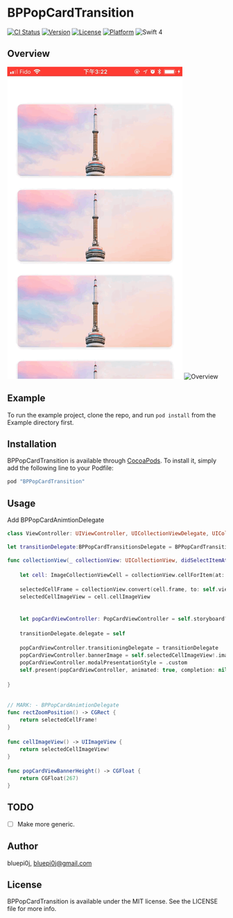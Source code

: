 # BPPopCardTransition

[![CI Status](http://img.shields.io/travis/bluepi0j/BPPopCardTransition.svg?style=flat)](https://travis-ci.org/bluepi0j/BPPopCardTransition)
[![Version](https://img.shields.io/cocoapods/v/BPPopCardTransition.svg?style=flat)](http://cocoapods.org/pods/BPPopCardTransition)
[![License](https://img.shields.io/cocoapods/l/BPPopCardTransition.svg?style=flat)](http://cocoapods.org/pods/BPPopCardTransition)
[![Platform](https://img.shields.io/cocoapods/p/BPPopCardTransition.svg?style=flat)](http://cocoapods.org/pods/BPPopCardTransition)
![Swift 4](https://img.shields.io/badge/Swift-4-orange.svg?style=flat)

## Overview


![Overview](https://raw.githubusercontent.com/bluepi0j/BPPopCardTransition/master/Images/example1.gif)
![Overview](https://raw.githubusercontent.com/bluepi0j/BPPopCardTransition/master/Images/example2.gif)

## Example

To run the example project, clone the repo, and run `pod install` from the Example directory first.

## Installation

BPPopCardTransition is available through [CocoaPods](http://cocoapods.org). To install
it, simply add the following line to your Podfile:

```ruby
pod "BPPopCardTransition"
```
## Usage

Add BPPopCardAnimtionDelegate

```swift
class ViewController: UIViewController, UICollectionViewDelegate, UICollectionViewDataSource, BPPopCardAnimtionDelegate
```

```swift
let transitionDelegate:BPPopCardTransitionsDelegate = BPPopCardTransitionsDelegate()
```

```swift
func collectionView(_ collectionView: UICollectionView, didSelectItemAt indexPath: IndexPath) {

    let cell: ImageCollectionViewCell = collectionView.cellForItem(at: indexPath)! as! ImageCollectionViewCell

    selectedCellFrame = collectionView.convert(cell.frame, to: self.view)
    selectedCellImageView = cell.cellImageView


    let popCardViewController: PopCardViewController = self.storyboard?.instantiateViewController(withIdentifier: "PopCardViewController") as! PopCardViewController

    transitionDelegate.delegate = self

    popCardViewController.transitioningDelegate = transitionDelegate
    popCardViewController.bannerImage = self.selectedCellImageView!.image
    popCardViewController.modalPresentationStyle = .custom
    self.present(popCardViewController, animated: true, completion: nil)

}
```
```swift

// MARK: - BPPopCardAnimtionDelegate
func rectZoomPosition() -> CGRect {
    return selectedCellFrame!
}

func cellImageView() -> UIImageView {
    return selectedCellImageView!
}

func popCardViewBannerHeight() -> CGFloat {
    return CGFloat(267)
}
```


## TODO

- [ ] Make more generic.

## Author

bluepi0j, bluepi0j@gmail.com

## License

BPPopCardTransition is available under the MIT license. See the LICENSE file for more info.


